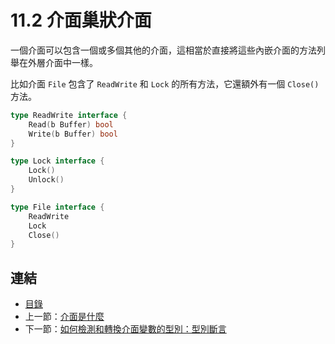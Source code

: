 ﻿# 11.2 介面巢狀介面

一個介面可以包含一個或多個其他的介面，這相當於直接將這些內嵌介面的方法列舉在外層介面中一樣。

比如介面 `File` 包含了 `ReadWrite` 和 `Lock` 的所有方法，它還額外有一個 `Close()` 方法。

```go
type ReadWrite interface {
    Read(b Buffer) bool
    Write(b Buffer) bool
}

type Lock interface {
    Lock()
    Unlock()
}

type File interface {
    ReadWrite
    Lock
    Close()
}
```

## 連結

- [目錄](directory.md)
- 上一節：[介面是什麼](11.1.md)
- 下一節：[如何檢測和轉換介面變數的型別：型別斷言](11.3.md)